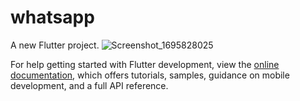 # whatsapp

A new Flutter project.
![Screenshot_1695828025](https://github.com/pratikpatrimath/whatsappuiclone/assets/75774769/bf314b2b-84d4-4449-935d-e49242f9696c)



For help getting started with Flutter development, view the
[online documentation](https://docs.flutter.dev/), which offers tutorials,
samples, guidance on mobile development, and a full API reference.
